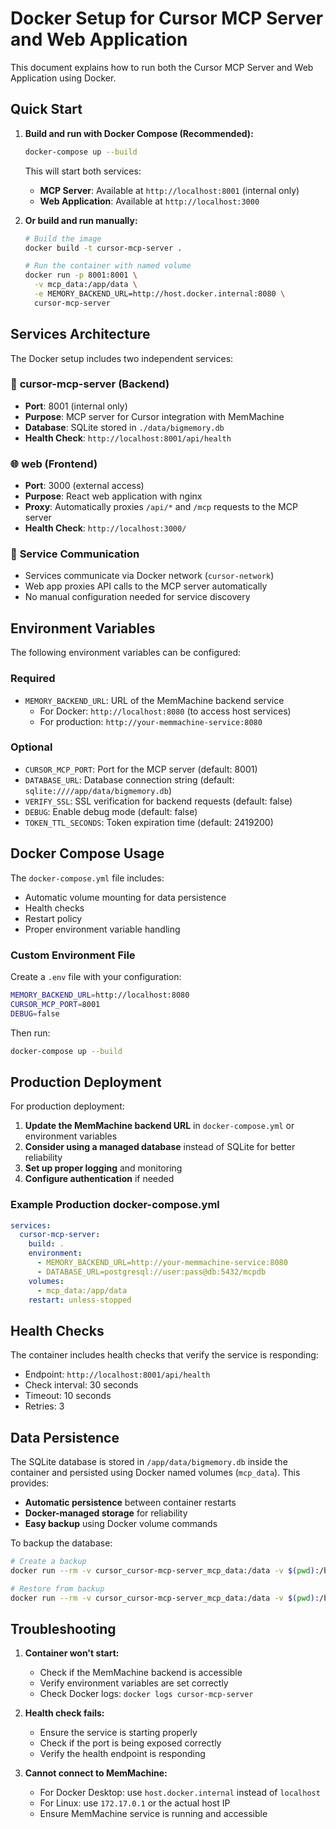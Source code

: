 # Docker Setup for Cursor MCP Server and Web Application

This document explains how to run both the Cursor MCP Server and Web Application using Docker.

## Quick Start

1. **Build and run with Docker Compose (Recommended):**
   ```bash
   docker-compose up --build
   ```
   
   This will start both services:
   - **MCP Server**: Available at `http://localhost:8001` (internal only)
   - **Web Application**: Available at `http://localhost:3000`

2. **Or build and run manually:**
   ```bash
   # Build the image
   docker build -t cursor-mcp-server .
   
   # Run the container with named volume
   docker run -p 8001:8001 \
     -v mcp_data:/app/data \
     -e MEMORY_BACKEND_URL=http://host.docker.internal:8080 \
     cursor-mcp-server
   ```

## Services Architecture

The Docker setup includes two independent services:

### 🔧 **cursor-mcp-server** (Backend)
- **Port**: 8001 (internal only)
- **Purpose**: MCP server for Cursor integration with MemMachine
- **Database**: SQLite stored in `./data/bigmemory.db`
- **Health Check**: `http://localhost:8001/api/health`

### 🌐 **web** (Frontend)
- **Port**: 3000 (external access)
- **Purpose**: React web application with nginx
- **Proxy**: Automatically proxies `/api/*` and `/mcp` requests to the MCP server
- **Health Check**: `http://localhost:3000/`

### 🔗 **Service Communication**
- Services communicate via Docker network (`cursor-network`)
- Web app proxies API calls to the MCP server automatically
- No manual configuration needed for service discovery

## Environment Variables

The following environment variables can be configured:

### Required
- `MEMORY_BACKEND_URL`: URL of the MemMachine backend service
  - For Docker: `http://localhost:8080` (to access host services)
  - For production: `http://your-memmachine-service:8080`

### Optional
- `CURSOR_MCP_PORT`: Port for the MCP server (default: 8001)
- `DATABASE_URL`: Database connection string (default: `sqlite:////app/data/bigmemory.db`)
- `VERIFY_SSL`: SSL verification for backend requests (default: false)
- `DEBUG`: Enable debug mode (default: false)
- `TOKEN_TTL_SECONDS`: Token expiration time (default: 2419200)

## Docker Compose Usage

The `docker-compose.yml` file includes:
- Automatic volume mounting for data persistence
- Health checks
- Restart policy
- Proper environment variable handling

### Custom Environment File
Create a `.env` file with your configuration:
```bash
MEMORY_BACKEND_URL=http://localhost:8080
CURSOR_MCP_PORT=8001
DEBUG=false
```

Then run:
```bash
docker-compose up --build
```

## Production Deployment

For production deployment:

1. **Update the MemMachine backend URL** in `docker-compose.yml` or environment variables
2. **Consider using a managed database** instead of SQLite for better reliability
3. **Set up proper logging** and monitoring
4. **Configure authentication** if needed

### Example Production docker-compose.yml
```yaml
services:
  cursor-mcp-server:
    build: .
    environment:
      - MEMORY_BACKEND_URL=http://your-memmachine-service:8080
      - DATABASE_URL=postgresql://user:pass@db:5432/mcpdb
    volumes:
      - mcp_data:/app/data
    restart: unless-stopped
```

## Health Checks

The container includes health checks that verify the service is responding:
- Endpoint: `http://localhost:8001/api/health`
- Check interval: 30 seconds
- Timeout: 10 seconds
- Retries: 3

## Data Persistence

The SQLite database is stored in `/app/data/bigmemory.db` inside the container and persisted using Docker named volumes (`mcp_data`). This provides:
- **Automatic persistence** between container restarts
- **Docker-managed storage** for reliability
- **Easy backup** using Docker volume commands

To backup the database:
```bash
# Create a backup
docker run --rm -v cursor_cursor-mcp-server_mcp_data:/data -v $(pwd):/backup alpine tar czf /backup/mcp-data-backup.tar.gz -C /data .

# Restore from backup
docker run --rm -v cursor_cursor-mcp-server_mcp_data:/data -v $(pwd):/backup alpine tar xzf /backup/mcp-data-backup.tar.gz -C /data
```

## Troubleshooting

1. **Container won't start:**
   - Check if the MemMachine backend is accessible
   - Verify environment variables are set correctly
   - Check Docker logs: `docker logs cursor-mcp-server`

2. **Health check fails:**
   - Ensure the service is starting properly
   - Check if the port is being exposed correctly
   - Verify the health endpoint is responding

3. **Cannot connect to MemMachine:**
   - For Docker Desktop: use `host.docker.internal` instead of `localhost`
   - For Linux: use `172.17.0.1` or the actual host IP
   - Ensure MemMachine service is running and accessible
